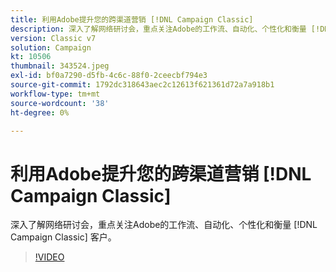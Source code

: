 ```yaml
---
title: 利用Adobe提升您的跨渠道营销 [!DNL Campaign Classic]
description: 深入了解网络研讨会，重点关注Adobe的工作流、自动化、个性化和衡量 [!DNL Campaign Classic] 客户。
version: Classic v7
solution: Campaign
kt: 10506
thumbnail: 343524.jpeg
exl-id: bf0a7290-d5fb-4c6c-88f0-2ceecbf794e3
source-git-commit: 1792dc318643aec2c12613f621361d72a7a918b1
workflow-type: tm+mt
source-wordcount: '38'
ht-degree: 0%

---
```


# 利用Adobe提升您的跨渠道营销 [!DNL Campaign Classic]

深入了解网络研讨会，重点关注Adobe的工作流、自动化、个性化和衡量 [!DNL Campaign Classic] 客户。

>[!VIDEO](https://video.tv.adobe.com/v/343524/?quality=12&learn=on)
